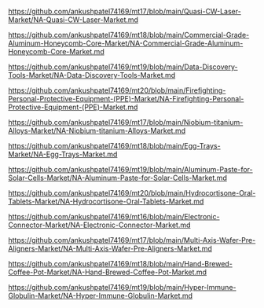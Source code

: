 <p><a href="https://github.com/ankushpatel74169/mt17/blob/main/Quasi-CW-Laser-Market/NA-Quasi-CW-Laser-Market.md">https://github.com/ankushpatel74169/mt17/blob/main/Quasi-CW-Laser-Market/NA-Quasi-CW-Laser-Market.md</a></p><p><a href="https://github.com/ankushpatel74169/mt18/blob/main/Commercial-Grade-Aluminum-Honeycomb-Core-Market/NA-Commercial-Grade-Aluminum-Honeycomb-Core-Market.md">https://github.com/ankushpatel74169/mt18/blob/main/Commercial-Grade-Aluminum-Honeycomb-Core-Market/NA-Commercial-Grade-Aluminum-Honeycomb-Core-Market.md</a></p><p><a href="https://github.com/ankushpatel74169/mt19/blob/main/Data-Discovery-Tools-Market/NA-Data-Discovery-Tools-Market.md">https://github.com/ankushpatel74169/mt19/blob/main/Data-Discovery-Tools-Market/NA-Data-Discovery-Tools-Market.md</a></p><p><a href="https://github.com/ankushpatel74169/mt20/blob/main/Firefighting-Personal-Protective-Equipment-(PPE)-Market/NA-Firefighting-Personal-Protective-Equipment-(PPE)-Market.md">https://github.com/ankushpatel74169/mt20/blob/main/Firefighting-Personal-Protective-Equipment-(PPE)-Market/NA-Firefighting-Personal-Protective-Equipment-(PPE)-Market.md</a></p><p><a href="https://github.com/ankushpatel74169/mt17/blob/main/Niobium-titanium-Alloys-Market/NA-Niobium-titanium-Alloys-Market.md">https://github.com/ankushpatel74169/mt17/blob/main/Niobium-titanium-Alloys-Market/NA-Niobium-titanium-Alloys-Market.md</a></p><p><a href="https://github.com/ankushpatel74169/mt18/blob/main/Egg-Trays-Market/NA-Egg-Trays-Market.md">https://github.com/ankushpatel74169/mt18/blob/main/Egg-Trays-Market/NA-Egg-Trays-Market.md</a></p><p><a href="https://github.com/ankushpatel74169/mt19/blob/main/Aluminum-Paste-for-Solar-Cells-Market/NA-Aluminum-Paste-for-Solar-Cells-Market.md">https://github.com/ankushpatel74169/mt19/blob/main/Aluminum-Paste-for-Solar-Cells-Market/NA-Aluminum-Paste-for-Solar-Cells-Market.md</a></p><p><a href="https://github.com/ankushpatel74169/mt20/blob/main/Hydrocortisone-Oral-Tablets-Market/NA-Hydrocortisone-Oral-Tablets-Market.md">https://github.com/ankushpatel74169/mt20/blob/main/Hydrocortisone-Oral-Tablets-Market/NA-Hydrocortisone-Oral-Tablets-Market.md</a></p><p><a href="https://github.com/ankushpatel74169/mt16/blob/main/Electronic-Connector-Market/NA-Electronic-Connector-Market.md">https://github.com/ankushpatel74169/mt16/blob/main/Electronic-Connector-Market/NA-Electronic-Connector-Market.md</a></p><p><a href="https://github.com/ankushpatel74169/mt17/blob/main/Multi-Axis-Wafer-Pre-Aligners-Market/NA-Multi-Axis-Wafer-Pre-Aligners-Market.md">https://github.com/ankushpatel74169/mt17/blob/main/Multi-Axis-Wafer-Pre-Aligners-Market/NA-Multi-Axis-Wafer-Pre-Aligners-Market.md</a></p><p><a href="https://github.com/ankushpatel74169/mt18/blob/main/Hand-Brewed-Coffee-Pot-Market/NA-Hand-Brewed-Coffee-Pot-Market.md">https://github.com/ankushpatel74169/mt18/blob/main/Hand-Brewed-Coffee-Pot-Market/NA-Hand-Brewed-Coffee-Pot-Market.md</a></p><p><a href="https://github.com/ankushpatel74169/mt19/blob/main/Hyper-Immune-Globulin-Market/NA-Hyper-Immune-Globulin-Market.md">https://github.com/ankushpatel74169/mt19/blob/main/Hyper-Immune-Globulin-Market/NA-Hyper-Immune-Globulin-Market.md</a></p>
